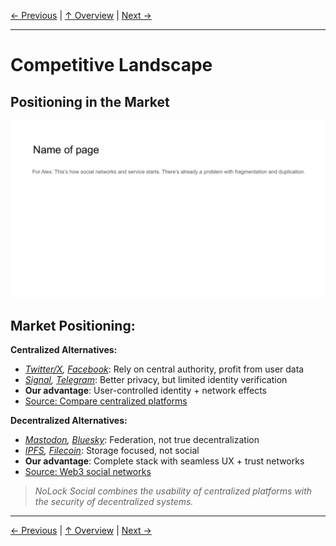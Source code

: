 [← Previous](slide07.md) | [↑ Overview](../README.md) | [Next →](slide09.md)

---

# Competitive Landscape

## Positioning in the Market

![Competitive Landscape](../images/slide9.png)


## Market Positioning:

**Centralized Alternatives:**
- *[Twitter/X](https://x.com), [Facebook](https://facebook.com)*: Rely on central authority, profit from user data
- *[Signal](https://signal.org), [Telegram](https://telegram.org)*: Better privacy, but limited identity verification
- **Our advantage**: User-controlled identity + network effects
- [Source: Compare centralized platforms](https://www.cloudwards.net/messenger-comparison/)

**Decentralized Alternatives:**
- *[Mastodon](https://joinmastodon.org), [Bluesky](https://bsky.app)*: Federation, not true decentralization
- *[IPFS](https://ipfs.tech), [Filecoin](https://filecoin.io)*: Storage focused, not social
- **Our advantage**: Complete stack with seamless UX + trust networks
- [Source: Web3 social networks](https://consensys.io/blog/what-is-web3-social-media)

> *NoLock Social combines the usability of centralized platforms with the security of decentralized systems.*



---

[← Previous](slide07.md) | [↑ Overview](../README.md) | [Next →](slide09.md)

